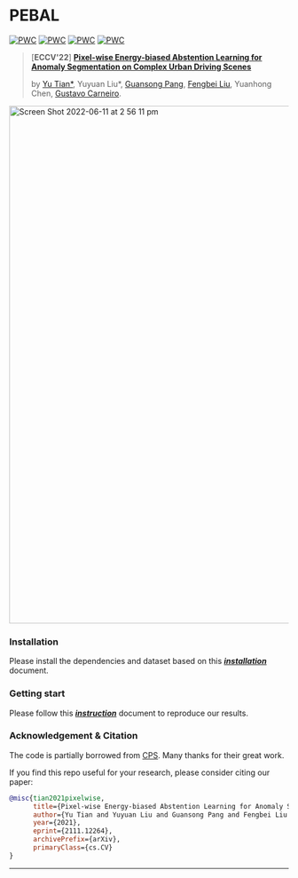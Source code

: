 # PEBAL
[![PWC](https://img.shields.io/endpoint.svg?url=https://paperswithcode.com/badge/pixel-wise-energy-biased-abstention-learning/anomaly-detection-on-fishyscapes-1)](https://paperswithcode.com/sota/anomaly-detection-on-fishyscapes-1?p=pixel-wise-energy-biased-abstention-learning)
[![PWC](https://img.shields.io/endpoint.svg?url=https://paperswithcode.com/badge/pixel-wise-energy-biased-abstention-learning/anomaly-detection-on-lost-and-found)](https://paperswithcode.com/sota/anomaly-detection-on-lost-and-found?p=pixel-wise-energy-biased-abstention-learning)
[![PWC](https://img.shields.io/endpoint.svg?url=https://paperswithcode.com/badge/pixel-wise-energy-biased-abstention-learning/anomaly-detection-on-road-anomaly)](https://paperswithcode.com/sota/anomaly-detection-on-road-anomaly?p=pixel-wise-energy-biased-abstention-learning)
[![PWC](https://img.shields.io/endpoint.svg?url=https://paperswithcode.com/badge/pixel-wise-energy-biased-abstention-learning/anomaly-detection-on-fishyscapes-l-f)](https://paperswithcode.com/sota/anomaly-detection-on-fishyscapes-l-f?p=pixel-wise-energy-biased-abstention-learning)

> [**ECCV'22**] [**Pixel-wise Energy-biased Abstention Learning for Anomaly Segmentation on Complex Urban Driving Scenes**](https://arxiv.org/pdf/2111.12264.pdf)
>
> by [Yu Tian*](https://yutianyt.com/), Yuyuan Liu*, [Guansong Pang](https://sites.google.com/site/gspangsite/home?authuser=0), [Fengbei Liu](https://fbladl.github.io/), Yuanhong Chen, [Gustavo Carneiro](https://cs.adelaide.edu.au/~carneiro/).
>


<img width="933" alt="Screen Shot 2022-06-11 at 2 56 11 pm" src="https://user-images.githubusercontent.com/102338056/173174121-f515ce6d-a865-4dcd-aa00-4b0e4fd5d448.png">
<!-- ![image](https://user-images.githubusercontent.com/19222962/161691512-61a2dfa8-2079-465c-abaa-5b8fdf42e5f7.png) -->

### Installation

Please install the dependencies and dataset based on this [***installation***](./docs/installation.md) document.

### Getting start

Please follow this [***instruction***](./docs/before_start.md) document to reproduce our results.

### Acknowledgement & Citation

The code is partially borrowed from [CPS](https://github.com/charlesCXK/TorchSemiSeg). Many thanks for their great work.

If you find this repo useful for your research, please consider citing our paper:

```bibtex
@misc{tian2021pixelwise,
      title={Pixel-wise Energy-biased Abstention Learning for Anomaly Segmentation on Complex Urban Driving Scenes}, 
      author={Yu Tian and Yuyuan Liu and Guansong Pang and Fengbei Liu and Yuanhong Chen and Gustavo Carneiro},
      year={2021},
      eprint={2111.12264},
      archivePrefix={arXiv},
      primaryClass={cs.CV}
}
```

---



